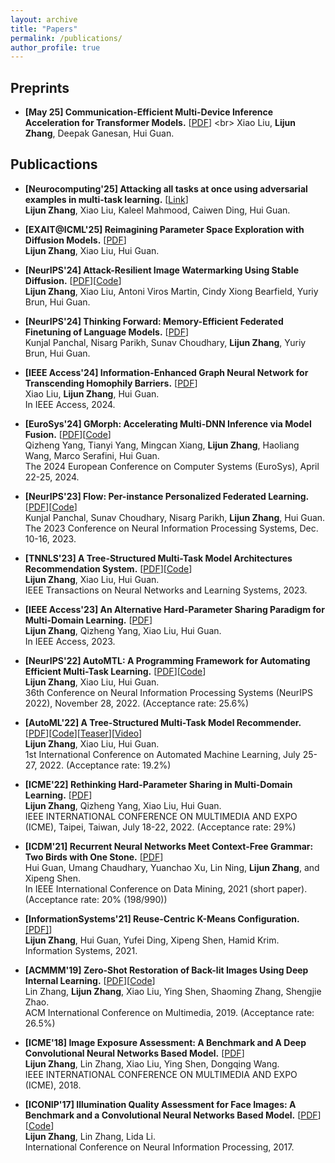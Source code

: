 ```yaml
---
layout: archive
title: "Papers"
permalink: /publications/
author_profile: true
---
```


## Preprints
- **[May 25] Communication-Efficient Multi-Device Inference Acceleration for Transformer Models.** [[PDF](https://arxiv.org/pdf/2505.19342?)]
<br> Xiao Liu, **Lijun Zhang**, Deepak Ganesan, Hui Guan.

## Publicactions
- **[Neurocomputing'25] Attacking all tasks at once using adversarial examples in multi-task learning.** [[Link](https://www.sciencedirect.com/science/article/abs/pii/S0925231225021757)]
<br> **Lijun Zhang**, Xiao Liu, Kaleel Mahmood, Caiwen Ding, Hui Guan.

- **[EXAIT@ICML'25] Reimagining Parameter Space Exploration with Diffusion Models.** [[PDF](https://arxiv.org/pdf/2506.17807)]
<br> **Lijun Zhang**, Xiao Liu, Hui Guan.

- **[NeurIPS'24] Attack-Resilient Image Watermarking Using Stable Diffusion.** [[PDF](https://arxiv.org/pdf/2401.04247v1.pdf)][[Code](https://github.com/zhanglijun95/ZoDiac)]
<br> **Lijun Zhang**, Xiao Liu, Antoni Viros Martin, Cindy Xiong Bearfield, Yuriy Brun, Hui Guan.

- **[NeurIPS'24] Thinking Forward: Memory-Efficient Federated Finetuning of Language Models.** [[PDF](https://arxiv.org/pdf/2405.15551)]
<br> Kunjal Panchal, Nisarg Parikh, Sunav Choudhary, **Lijun Zhang**, Yuriy Brun, Hui Guan.

- **[IEEE Access'24] Information-Enhanced Graph Neural Network for Transcending Homophily Barriers.** [[PDF](https://ieeexplore.ieee.org/stamp/stamp.jsp?arnumber=10810421)] 
<br> Xiao Liu, **Lijun Zhang**, Hui Guan. 
<br> In IEEE Access, 2024.

- **[EuroSys'24] GMorph: Accelerating Multi-DNN Inference via Model Fusion.** [[PDF](http://guanh01.github.io/files/2024eurosys-gmorph.pdf)][[Code](https://github.com/qizhengyang98/GMorph/tree/master)]
<br> Qizheng Yang, Tianyi Yang, Mingcan Xiang, **Lijun Zhang**, Haoliang Wang, Marco Serafini, Hui Guan.
<br> The 2024 European Conference on Computer Systems (EuroSys), April 22-25, 2024.

- **[NeurIPS'23] Flow: Per-instance Personalized Federated Learning.** [[PDF](http://guanh01.github.io/files/2023flow.pdf)][[Code](https://github.com/Astuary/Flow)]
<br> Kunjal Panchal, Sunav Choudhary, Nisarg Parikh, **Lijun Zhang**, Hui Guan.
<br> The 2023 Conference on Neural Information Processing Systems, Dec. 10-16, 2023.

- **[TNNLS'23] A Tree-Structured Multi-Task Model Architectures Recommendation System.** [[PDF](https://ieeexplore.ieee.org/document/10171463)][[Code](https://github.com/zhanglijun95/TreeMTL)]
<br> **Lijun Zhang**, Xiao Liu, Hui Guan. 
<br> IEEE Transactions on Neural Networks and Learning Systems, 2023.

- **[IEEE Access'23] An Alternative Hard-Parameter Sharing Paradigm for Multi-Domain Learning.** [[PDF](https://ieeexplore.ieee.org/document/10028984)] 
<br> **Lijun Zhang**, Qizheng Yang, Xiao Liu, Hui Guan. 
<br> In IEEE Access, 2023.

- **[NeurIPS'22] AutoMTL: A Programming Framework for Automating Efficient Multi-Task Learning.** [[PDF](http://guanh01.github.io/files/2022automtl.pdf)][[Code](https://github.com/zhanglijun95/AutoMTL)]
<br> **Lijun Zhang**, Xiao Liu, Hui Guan. 
<br> 36th Conference on Neural Information Processing Systems (NeurIPS 2022), November 28, 2022. (Acceptance rate: 25.6%)

- **[AutoML'22] A Tree-Structured Multi-Task Model Recommender.** [[PDF](http://guanh01.github.io/files/2022automl.pdf)][[Code](https://github.com/zhanglijun95/TreeMTL)][[Teaser](https://www.youtube.com/watch?v=t9r474WdBEQ)][[Video](https://www.youtube.com/watch?v=DobkdkBMFrg)]
<br> **Lijun Zhang**, Xiao Liu, Hui Guan. 
<br> 1st International Conference on Automated Machine Learning, July 25-27, 2022. (Acceptance rate: 19.2%)

- **[ICME'22] Rethinking Hard-Parameter Sharing in Multi-Domain Learning.** [[PDF](http://guanh01.github.io/files/2022rethinking.pdf)]
<br> **Lijun Zhang**, Qizheng Yang, Xiao Liu, Hui Guan. 
<br> IEEE INTERNATIONAL CONFERENCE ON MULTIMEDIA AND EXPO (ICME), Taipei, Taiwan, July 18-22, 2022. (Acceptance rate: 29%)

- **[ICDM'21] Recurrent Neural Networks Meet Context-Free Grammar: Two Birds with One Stone.** [[PDF](http://guanh01.github.io/files/2021rnn.pdf)]
<br> Hui Guan, Umang Chaudhary, Yuanchao Xu, Lin Ning, **Lijun Zhang**, and Xipeng Shen. 
<br> In IEEE International Conference on Data Mining, 2021 (short paper). (Acceptance rate: 20% (198/990))

- **[InformationSystems'21] Reuse-Centric K-Means Configuration.** [[PDF]](https://authors.elsevier.com/sd/article/S0306-4379(21)00043-0)] 
<br> **Lijun Zhang**, Hui Guan, Yufei Ding, Xipeng Shen, Hamid Krim. 
<br> Information Systems, 2021.

- **[ACMMM'19] Zero-Shot Restoration of Back-lit Images Using Deep Internal Learning.** [[PDF](https://dl.acm.org/doi/pdf/10.1145/3343031.3351069)][[Code](https://zhanglijun95.github.io/ExCNet/)]
<br> Lin Zhang, **Lijun Zhang**, Xiao Liu, Ying Shen, Shaoming Zhang, Shengjie Zhao.
<br> ACM International Conference on Multimedia, 2019. (Acceptance rate: 26.5%)

- **[ICME'18] Image Exposure Assessment: A Benchmark and A Deep Convolutional Neural Networks Based Model.** [[PDF](https://ieeexplore.ieee.org/abstract/document/8486569)]
<br> **Lijun Zhang**, Lin Zhang, Xiao Liu, Ying Shen, Dongqing Wang. 
<br> IEEE INTERNATIONAL CONFERENCE ON MULTIMEDIA AND EXPO (ICME), 2018.

- **[ICONIP'17] Illumination Quality Assessment for Face Images: A Benchmark and a Convolutional Neural Networks Based Model.** [[PDF](https://link.springer.com/chapter/10.1007%2F978-3-319-70090-8_59)][[Code](https://github.com/zhanglijun95/FIIQA)]
<br> **Lijun Zhang**, Lin Zhang, Lida Li. 
<br> International Conference on Neural Information Processing, 2017.


